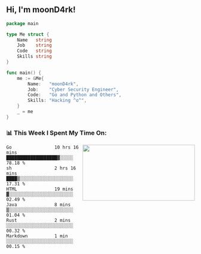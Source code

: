 <h2> Hi, I'm moonD4rk!</h2>

```go
package main

type Me struct {
	Name   string
	Job    string
	Code   string
	Skills string
}

func main() {
	me := &Me{
		Name:   "moonD4rk",
		Job:    "Cyber Security Engineer",
		Code:   "Go and Python and Others",
		Skills: "Hacking ^o^",
	}
	_ = me
}
```

<h3>📊 This Week I Spent My Time On:</h3>
<img align='right' src="https://github-readme-stats.vercel.app/api?username=moond4rk&show_icons=true&theme=radical", width="300" height="150">

<!--START_SECTION:waka-->

```text
Go                10 hrs 16 mins  ███████████████████▓░░░░░   78.18 %
sh                2 hrs 16 mins   ████▒░░░░░░░░░░░░░░░░░░░░   17.31 %
HTML              19 mins         ▓░░░░░░░░░░░░░░░░░░░░░░░░   02.49 %
Java              8 mins          ▒░░░░░░░░░░░░░░░░░░░░░░░░   01.04 %
Rust              2 mins          ░░░░░░░░░░░░░░░░░░░░░░░░░   00.32 %
Markdown          1 min           ░░░░░░░░░░░░░░░░░░░░░░░░░   00.15 %
```

<!--END_SECTION:waka-->

